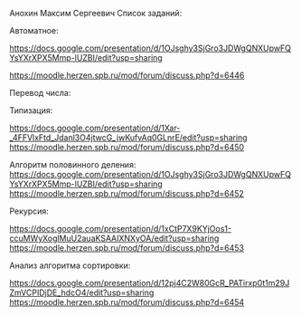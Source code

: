 Анохин Максим Сергеевич Список заданий:

Автоматное:

https://docs.google.com/presentation/d/1OJsghy3SjGro3JDWgQNXUpwFQYsYXrXPX5Mmp-lUZBI/edit?usp=sharing

https://moodle.herzen.spb.ru/mod/forum/discuss.php?d=6446

Перевод числа:

Типизация:

https://docs.google.com/presentation/d/1Xar-_4FFVlxFtd_Jdanl3O4jtwcG_jwKufvAq0GLnrE/edit?usp=sharing https://moodle.herzen.spb.ru/mod/forum/discuss.php?d=6450

Алгоритм половинного деления: https://docs.google.com/presentation/d/1OJsghy3SjGro3JDWgQNXUpwFQYsYXrXPX5Mmp-lUZBI/edit?usp=sharing https://moodle.herzen.spb.ru/mod/forum/discuss.php?d=6452

Рекурсия:

https://docs.google.com/presentation/d/1xCtP7X9KYjOos1-ccuMWyXoglMuU2auaKSAAIXNXyOA/edit?usp=sharing https://moodle.herzen.spb.ru/mod/forum/discuss.php?d=6453

Анализ алгоритма сортировки:

https://docs.google.com/presentation/d/12pj4C2W80GcR_PATirxp0t1m29JZmVCPIDjDE_hdcO4/edit?usp=sharing https://moodle.herzen.spb.ru/mod/forum/discuss.php?d=6454
